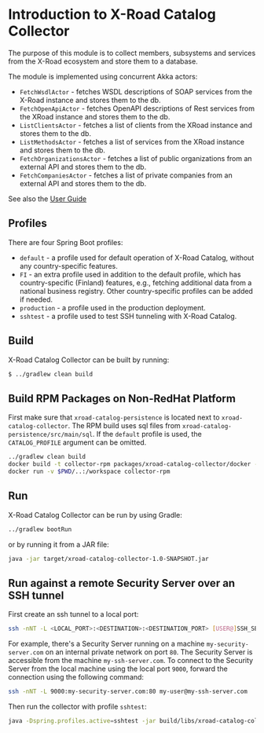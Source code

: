 # Introduction to X-Road Catalog Collector

The purpose of this module is to collect members, subsystems and services from the X-Road ecosystem and store them to 
a database. 

The module is implemented using concurrent Akka actors: 

* `FetchWsdlActor` - fetches WSDL descriptions of SOAP services from the X-Road instance and stores them to the db.
* `FetchOpenApiActor` - fetches OpenAPI descriptions of Rest services from the XRoad instance and stores them to the db.
* `ListClientsActor` - fetches a list of clients from the XRoad instance and stores them to the db.
* `ListMethodsActor` - fetches a list of services from the XRoad instance and stores them to the db.
* `FetchOrganizationsActor` - fetches a list of public organizations from an external API and stores them to the db.
* `FetchCompaniesActor` - fetches a list of private companies from an external API and stores them to the db.

See also the [User Guide](../xroad_catalog_user_guide.md)

## Profiles

There are four Spring Boot profiles:

* `default` - a profile used for default operation of X-Road Catalog, without any country-specific features.
* `FI` - an extra profile used in addition to the default profile, which has country-specific (Finland) features, e.g.,
  fetching additional data from a national business registry. Other country-specific profiles can be added if needed.
* `production` - a profile used in the production deployment.
* `sshtest` - a profile used to test SSH tunneling with X-Road Catalog.

## Build

X-Road Catalog Collector can be built by running:

```bash
$ ../gradlew clean build
```

## Build RPM Packages on Non-RedHat Platform

First make sure that `xroad-catalog-persistence` is located next to `xroad-catalog-collector`. The RPM build uses sql
files from `xroad-catalog-persistence/src/main/sql`. If the `default` profile is used, the `CATALOG_PROFILE` argument
can be omitted.

```bash
../gradlew clean build
docker build -t collector-rpm packages/xroad-catalog-collector/docker --build-arg CATALOG_PROFILE=<PROFILE>
docker run -v $PWD/..:/workspace collector-rpm
```

## Run

X-Road Catalog Collector can be run by using Gradle:

```bash
../gradlew bootRun
```

or by running it from a JAR file:

```bash
java -jar target/xroad-catalog-collector-1.0-SNAPSHOT.jar
```

## Run against a remote Security Server over an SSH tunnel

First create an ssh tunnel to a local port:

```bash
ssh -nNT -L <LOCAL_PORT>:<DESTINATION>:<DESTINATION_PORT> [USER@]SSH_SERVER
```

For example, there's a Security Server running on a machine `my-security-server.com` on an internal private network on
port `80`. The Security Server is accessible from the machine `my-ssh-server.com`. To connect to the Security Server from
the local machine using the local port `9000`, forward the connection using the following command:

```bash
ssh -nNT -L 9000:my-security-server.com:80 my-user@my-ssh-server.com
```

Then run the collector with profile `sshtest`:

```bash
java -Dspring.profiles.active=sshtest -jar build/libs/xroad-catalog-collector.jar --spring.config.name=collector,catalogdb
```
